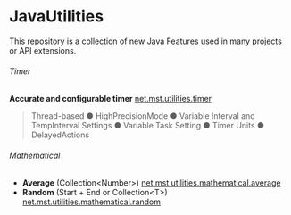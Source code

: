 # JavaUtilities
This repository is a collection of new Java Features used in many projects or API extensions.

###### Timer
**Accurate and configurable timer** [net.mst.utilities.timer](https://github.com/MstTeam/JavaUtilities/tree/master/src/net/mst/utilities/timer)
> Thread-based ● HighPrecisionMode ● Variable Interval and TempInterval Settings ● Variable Task Setting ● Timer Units ● DelayedActions

###### Mathematical
- **Average** (Collection\<Number\>) [net.mst.utilities.mathematical.average](https://github.com/MstTeam/JavaUtilities/tree/master/src/net/mst/utilities/mathematical/Average.java)
- **Random** (Start + End or Collection\<T\>) [net.mst.utilities.mathematical.random](https://github.com/MstTeam/JavaUtilities/tree/master/src/net/mst/utilities/mathematical/Random.java)
